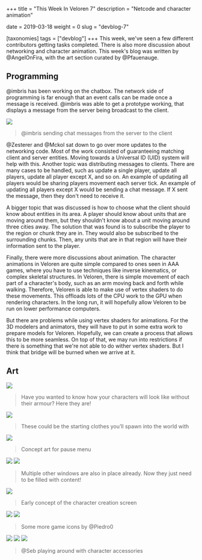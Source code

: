+++
title = "This Week In Veloren 7"
description = "Netcode and character animation"

date = 2019-03-18
weight = 0
slug = "devblog-7"

[taxonomies]
tags = ["devblog"]
+++
This week, we've seen a few different contributors getting tasks completed. There is also more discussion about networking and character animation. This week's blog was written by @AngelOnFira, with the art section curated by @Pfauenauge.

## Programming

@imbris has been working on the chatbox. The network side of programming is far enough that an event calls can be made once a message is received. @imbris was able to get a prototype working, that displays a message from the server being broadcast to the client.

<img src="https://cdn.discordapp.com/attachments/467073814208053248/556678246549159946/unknown.png"/>

> @imbris sending chat messages from the server to the client

@Zesterer and @Mckol sat down to go over more updates to the networking code. Most of the work consisted of guaranteeing matching client and server entities. Moving towards a Universal ID (UID) system will help with this. Another topic was distributing messages to clients. There are many cases to be handled, such as update a single player, update all players, update all player except X, and so on. An example of updating all players would be sharing players movement each server tick. An example of updating all players except X would be sending a chat message. If X sent the message, then they don't need to receive it.

A bigger topic that was discussed is how to choose what the client should know about entities in its area. A player should know about units that are moving around them, but they shouldn't know about a unit moving around three cities away. The solution that was found is to subscribe the player to the region or chunk they are in. They would also be subscribed to the surrounding chunks. Then, any units that are in that region will have their information sent to the player.

Finally, there were more discussions about animation. The character animations in Veloren are quite simple compared to ones seen in AAA games, where you have to use techniques like inverse kinematics, or complex skeletal structures. In Veloren, there is simple movement of each part of a character's body, such as an arm moving back and forth while walking. Therefore, Veloren is able to make use of vertex shaders to do these movements. This offloads lots of the CPU work to the GPU when rendering characters. In the long run, it will hopefully allow Veloren to be run on lower performance computers.

But there are problems while using vertex shaders for animations. For the 3D modelers and animators, they will have to put in some extra work to prepare models for Veloren. Hopefully, we can create a process that allows this to be more seamless. On top of that, we may run into restrictions if there is something that we're not able to do wither vertex shaders. But I think that bridge will be burned when we arrive at it.

## Art

<img src="https://cdn.discordapp.com/attachments/449660795857403905/556592986876805122/unknown.png"/>

> Have you wanted to know how your characters will look like without their armour? Here they are!

<img src="https://cdn.discordapp.com/attachments/541307708146581519/557239241218850817/image7.png"/>

> These could be the starting clothes you’ll spawn into the world with

<img src="https://cdn.discordapp.com/attachments/541307708146581519/557239213226065941/image2.png"/>

> Concept art for pause menu

<img src="https://cdn.discordapp.com/attachments/541307708146581519/557239220549320705/image1.png"/>

<img src="https://cdn.discordapp.com/attachments/541307708146581519/557239242711891988/image5.png"/>

> Multiple other windows are also in place already. Now they just need to be filled with content!

<img src="https://cdn.discordapp.com/attachments/541307708146581519/557239261141663744/image6.png"/>

> Early concept of the character creation screen

<img src="https://cdn.discordapp.com/attachments/449660795857403905/555860125018226709/Veloren_ccr_elf.png"/>

<img src="https://cdn.discordapp.com/attachments/449660795857403905/555860162569568358/Veloren_ccr_human.png"/>

> Some more game icons by @Piedro0

<img src="https://cdn.discordapp.com/attachments/449660795857403905/556772473274892288/unknown.png"/>

<img src="https://cdn.discordapp.com/attachments/449660795857403905/556773383442923560/unknown.png"/>

<img src="https://cdn.discordapp.com/attachments/449660795857403905/556776369309351936/unknown.png"/>

> @Seb playing around with character accessories